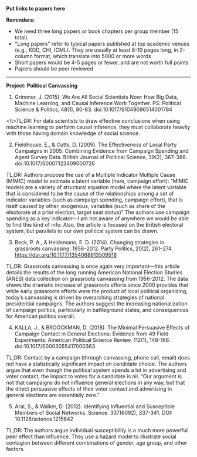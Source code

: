**Put links to papers here**

**Reminders:**

* We need three long papers or book chapters per group member (15 total)
* "Long papers" refer to typical papers published at top academic venues (e.g., KDD, CHI, ICML). They are usually at least 8-10 pages long, in 2-column format, which translate into 5000 or more words
* Short papers would be 4-5 pages or fewer, and are not worth full points
* Papers should be peer reviewed
---

<b>Project: Political Canvassing</b>
1.	Grimmer, J. (2015). We Are All Social Scientists Now: How Big Data, Machine Learning, and Causal Inference Work Together. PS: Political Science & Politics, 48(1), 80-83. doi:10.1017/S1049096514001784

<\t>TL;DR: For data scientists to draw effective conclusions when using machine learning to perform causal inference, they must collaborate heavily with those having domain knowledge of social science. 

2.	Fieldhouse, E., & Cutts, D. (2009). The Effectiveness of Local Party Campaigns in 2005: Combining Evidence from Campaign Spending and Agent Survey Data. British Journal of Political Science, 39(2), 367-388. doi:10.1017/S0007123409000726

TL;DR: Authors propose the use of a Multiple Indicator Multiple Cause (MIMIC) model to estimate a latent variable (here, campaign effort):
“MIMIC models are a variety of structural equation model where the latent variable that is considered to be the cause of the relationships among a set of indicator variables (such as campaign spending, campaign effort), that is itself caused by other, exogenous, variables (such as share of the electorate at a prior election, target seat status)”
The authors use campaign spending as a key indicator—I am not aware of anywhere we would be able to find this kind of info. Also, the article is focused on the British electoral system, but parallels to our own political system can be drawn.

3.	Beck, P. A., & Heidemann, E. D. (2014). Changing strategies in grassroots canvassing: 1956–2012. Party Politics, 20(2), 261–274. https://doi.org/10.1177/1354068813509518

TL;DR: Grassroots canvassing is once again very important—this article details the results of the long running American National Election Studies (ANES) data collection on grassroots canvassing from 1956-2012. The data shows the dramatic increase of grassroots efforts since 2000 provides that while early grassroots efforts were the product of local political organizing, today’s canvassing is driven by overarching strategies of national presidential campaigns. The authors suggest the increasing nationalization of campaign politics, particularly in battleground states, and consequences for American politics overall.

4.	KALLA, J., & BROOCKMAN, D. (2018). The Minimal Persuasive Effects of Campaign Contact in General Elections: Evidence from 49 Field Experiments. American Political Science Review, 112(1), 148-166. doi:10.1017/S0003055417000363

TL;DR: Contact by a campaign (through canvassing, phone call, email) does not have a statistically significant impact on candidate choice. The authors argue that even though the political system spends a lot in advertising and voter contact, the impact to votes for a candidate is nil. 
“Our argument is not that campaigns do not influence general elections in any way, but that the direct persuasive effects of their voter contact and advertising in general elections are essentially zero.”

5.	Aral, S., & Walker, D. (2012). Identifying Influential and Susceptible Members of Social Networks. Science. 337(6092), 337-341. DOI: 10.1126/science.1215842

TL;DR: The authors argue individual susceptibility is a much more powerful peer effect than influence. They use a hazard model to illustrate social contagion between different combinations of gender, age group, and other factors. 
